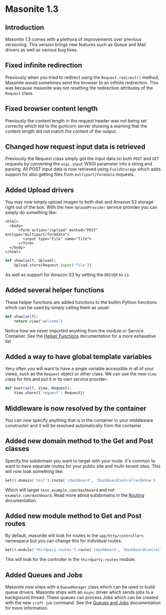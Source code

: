 # Masonite 1.3

## Introduction

Masonite 1.3 comes with a plethora of improvements over previous versioning. This version brings new features such as Queue and Mail drivers as well as various bug fixes.

## Fixed infinite redirection

Previously when you tried to redirect using the `Request.redirect()` method, Masonite would sometimes send the browser to an infinite redirection. This was because masonite was not resetting the redirection attributes of the `Request` class.

## Fixed browser content length

Previously the content length in the request header was not being set correctly which led to the gunicorn server showing a warning that the content length did not match the content of the output.

## Changed how request input data is retrieved

Previously the Request class simply got the input data on both `POST` and `GET` requests by converting the `wsgi.input` WSGI parameter into a string and parsing. All POST input data is now retrieved using `FieldStorage` which adds support for also getting files from `multipart/formdata` requests.

## Added Upload drivers

You may now simply upload images to both disk and Amazon S3 storage right out of the box. With the new `UploadProvider` service provider you can simply do something like:

```markup
<html>
  <body>
      <form action="/upload" method="POST" enctype="multipart/formdata">
        <input type="file" name="file">
      </form>
  </body>
</html>
```

```python
def show(self, Upload):
    Upload.store(Request.input('file'))
```

As well as support for Amazon S3 by setting the `DRIVER` to `s3`.

## Added several helper functions

These helper functions are added functions to the builtin Python functions which can be used by simply calling them as usual:

```python
def show(self):
    return view('welcome')
```

Notice how we never imported anything from the module or Service Container. See the [Helper Functions](../the-basics/helper-functions.md) documentation for a more exhaustive list

## Added a way to have global template variables


Very often you will want to have a single variable accessible in all of your views, such as the `Request` object or other class. We can use the new `View` class for this and put it in its own service provider:


```python
def boot(self, View, Request):
    View.share({'request': Request})
```

## Middleware is now resolved by the container

You can now specify anything that is in the container in your middleware constructor and it will be resolved automatically from the container

## Added new domain method to the Get and Post classes

Specify the subdomain you want to target with your route. It's common to want to have separate routes for your public site and multi-tenant sites. This will now look something like:

```python
Get().domain('test').route('/dashboard', 'DashboardController@show')
```

Which will target `test.example.com/dashboard` and not `example.com/dashboard`. Read more about subdomains in the [Routing](https://github.com/MasoniteFramework/docs/tree/ba9d9f8ac3e41d58b9d92d951f92c898fb16a2a4/routing.md) documentation.

## Added new module method to Get and Post routes

By default, masonite will look for routes in the `app/http/controllers` namespace but you can change this for individual routes:

```python
Get().module('thirdpary.routes').route('/dashboard', 'DashboardController@show')
```

This will look for the controller in the `thirdparty.routes` module.

## Added Queues and Jobs

Masonite now ships with a `QueueManager` class which can be used to build queue drivers. Masonite ships with an `async` driver which sends jobs to a background thread. These queues can process Jobs which can be created with the new `craft job` command. See the [Queues and Jobs](../useful-features/queues-and-jobs.md) documentation for more information.


